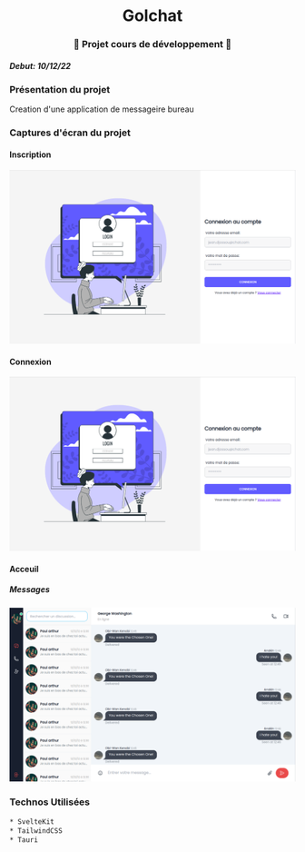 <h1 align="center">Golchat</h1>

<h3 align="center">🚨 Projet cours de développement 🚨</h3>

##### Debut: 10/12/22
### Présentation du projet

Creation d'une application de messageire bureau

### Captures d'écran du projet

#### Inscription
![connexion](/public/signin.png)
#### Connexion
![connexion](/public/signin.png)
#### Acceuil

##### Messages

![messages](/public/messages.png)

### Technos Utilisées
    * SvelteKit
    * TailwindCSS
    * Tauri